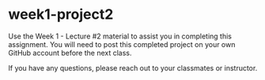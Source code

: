# week1-project2

Use the Week 1 - Lecture #2 material to assist you in completing this assignment. 
You will need to post this completed project on your own GitHub account before the next class.

If you have any questions, please reach out to your classmates or instructor.
